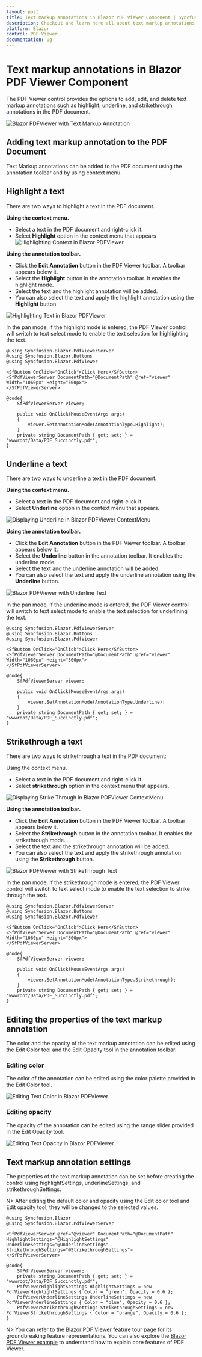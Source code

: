 ```yaml
---
layout: post
title: Text markup annotations in Blazor PDF Viewer Component | Syncfusion
description: Checkout and learn here all about text markup annotations in Syncfusion Blazor PDF Viewer component and more.
platform: Blazor
control: PDF Viewer
documentation: ug
---
```


# Text markup annotations in Blazor PDF Viewer Component

The PDF Viewer control provides the options to add, edit, and delete text markup annotations such as highlight, underline, and strikethrough annotations in the PDF document.

![Blazor PDFViewer with Text Markup Annotation](../../pdfviewer/images/blazor-pdfviewer-text-markup-annotation.png)

## Adding text markup annotation to the PDF Document

Text Markup annotations can be added to the PDF document using the annotation toolbar and by using context menu.

## Highlight a text

There are two ways to highlight a text in the PDF document.

**Using the context menu.**

* Select a text in the PDF document and right-click it.
* Select **Highlight** option in the context menu that appears
![Highlighting Context in Blazor PDFViewer](../../pdfviewer/images/blazor-pdfviewer-highlight-context.png)

**Using the annotation toolbar.**

* Click the **Edit Annotation** button in the PDF Viewer toolbar. A toolbar appears below it.
* Select the **Highlight** button in the annotation toolbar. It enables the highlight mode.
* Select the text and the highlight annotation will be added.
* You can also select the text and apply the highlight annotation using the **Highlight** button.

![Highlighting Text in Blazor PDFViewer](../../pdfviewer/images/blazor-pdfviewer-highlight-text.png)

In the pan mode, if the highlight mode is entered, the PDF Viewer control will switch to text select mode to enable the text selection for highlighting the text.

```cshtml
@using Syncfusion.Blazor.PdfViewerServer
@using Syncfusion.Blazor.Buttons
@using Syncfusion.Blazor.PdfViewer

<SfButton OnClick="OnClick">Click Here</SfButton>
<SfPdfViewerServer DocumentPath="@DocumentPath" @ref="viewer" Width="1060px" Height="500px">
</SfPdfViewerServer>

@code{
    SfPdfViewerServer viewer;

    public void OnClick(MouseEventArgs args)
    {
        viewer.SetAnnotationMode(AnnotationType.Highlight);
    }
    private string DocumentPath { get; set; } = "wwwroot/Data/PDF_Succinctly.pdf";
}
```

## Underline a text

There are two ways to underline a text in the PDF document.

**Using the context menu.**

* Select a text in the PDF document and right-click it.
* Select **Underline** option in the context menu that appears.

![Displaying Underline in Blazor PDFViewer ContextMenu](../../pdfviewer/images/blazor-pdfviewer-underline-context-menu.png)

**Using the annotation toolbar.**

* Click the **Edit Annotation** button in the PDF Viewer toolbar. A toolbar appears below it.
* Select the **Underline** button in the annotation toolbar. It enables the underline mode.
* Select the text and the underline annotation will be added.
* You can also select the text and apply the underline annotation using the **Underline** button.

![Blazor PDFViewer with Underline Text](../../pdfviewer/images/blazor-pdfviewer-underline-text.png)

In the pan mode, if the underline mode is entered, the PDF Viewer control will switch to text select mode to enable the text selection for underlining the text.

```cshtml
@using Syncfusion.Blazor.PdfViewerServer
@using Syncfusion.Blazor.Buttons
@using Syncfusion.Blazor.PdfViewer

<SfButton OnClick="OnClick">Click Here</SfButton>
<SfPdfViewerServer DocumentPath="@DocumentPath" @ref="viewer" Width="1060px" Height="500px">
</SfPdfViewerServer>

@code{
    SfPdfViewerServer viewer;

    public void OnClick(MouseEventArgs args)
    {
        viewer.SetAnnotationMode(AnnotationType.Underline);
    }
    private string DocumentPath { get; set; } = "wwwroot/Data/PDF_Succinctly.pdf";
}
```

## Strikethrough a text

There are two ways to strikethrough a text in the PDF document:

Using the context menu.

* Select a text in the PDF document and right-click it.
* Select **strikethrough** option in the context menu that appears.

![Displaying Strike Through in Blazor PDFViewer ContextMenu](../../pdfviewer/images/blazor-pdfviewer-strike-through-in-contextmenu.png)

**Using the annotation toolbar.**

* Click the **Edit Annotation** button in the PDF Viewer toolbar. A toolbar appears below it.
* Select the **Strikethrough** button in the annotation toolbar. It enables the strikethrough mode.
* Select the text and the strikethrough annotation will be added.
* You can also select the text and apply the strikethrough annotation using the **Strikethrough** button.

![Blazor PDFViewer with StrikeThrough Text](../../pdfviewer/images/blazor-pdfviewer-strike-through-text.png)

In the pan mode, if the strikethrough mode is entered, the PDF Viewer control will switch to text select mode to enable the text selection to strike through the text.

```cshtml
@using Syncfusion.Blazor.PdfViewerServer
@using Syncfusion.Blazor.Buttons
@using Syncfusion.Blazor.PdfViewer

<SfButton OnClick="OnClick">Click Here</SfButton>
<SfPdfViewerServer DocumentPath="@DocumentPath" @ref="viewer" Width="1060px" Height="500px">
</SfPdfViewerServer>

@code{
    SfPdfViewerServer viewer;

    public void OnClick(MouseEventArgs args)
    {
        viewer.SetAnnotationMode(AnnotationType.Strikethrough);
    }
    private string DocumentPath { get; set; } = "wwwroot/Data/PDF_Succinctly.pdf";
}
```

## Editing the properties of the text markup annotation

The color and the opacity of the text markup annotation can be edited using the Edit Color tool and the Edit Opacity tool in the annotation toolbar.

### Editing color

The color of the annotation can be edited using the color palette provided in the Edit Color tool.

![Editing Text Color in Blazor PDFViewer](../../pdfviewer/images/blazor-pdfviewer-editing-text-color.png)

### Editing opacity

The opacity of the annotation can be edited using the range slider provided in the Edit Opacity tool.

![Editing Text Opacity in Blazor PDFViewer](../../pdfviewer/images/blazor-pdfviewer-edit-text-opacity.png)

## Text markup annotation settings

The properties of the text markup annotation can be set before creating the control using highlightSettings, underlineSettings, and strikethroughSettings.

N> After editing the default color and opacity using the Edit color tool and Edit opacity tool, they will be changed to the selected values.

```cshtml
@using Syncfusion.Blazor
@using Syncfusion.Blazor.PdfViewerServer

<SfPdfViewerServer @ref="@viewer" DocumentPath="@DocumentPath" HighlightSettings="@HighlightSettings" UnderlineSettings="@UnderlineSettings" StrikethroughSettings="@StrikethroughSettings">
</SfPdfViewerServer>

@code{
    SfPdfViewerServer viewer;
    private string DocumentPath { get; set; } = "wwwroot/Data/PDF_Succinctly.pdf";
    PdfViewerHighlightSettings HighlightSettings = new PdfViewerHighlightSettings { Color = "green", Opacity = 0.6 };
    PdfViewerUnderlineSettings UnderlineSettings = new PdfViewerUnderlineSettings { Color = "blue", Opacity = 0.6 };
    PdfViewerStrikethroughSettings StrikethroughSettings = new PdfViewerStrikethroughSettings { Color = "orange", Opacity = 0.6 };
}
```

N> You can refer to the [Blazor PDF Viewer](https://www.syncfusion.com/blazor-components/blazor-pdf-viewer) feature tour page for its groundbreaking feature representations. You can also explore the [Blazor PDF Viewer example](https://blazor.syncfusion.com/demos/pdf-viewer/default-functionalities?theme=bootstrap5) to understand how to explain core features of PDF Viewer.